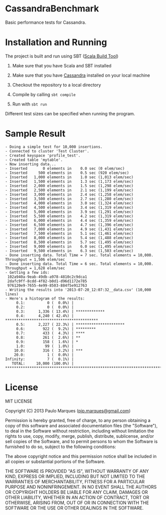 CassandraBenchmark
==================

Basic performance tests for Cassandra.


Installation and Running
========================

The project is built and run using SBT ([Scala Build Tool](http://www.scala-sbt.org/))

1. Make sure that you have Scala and SBT installed

2. Make sure that you have [Cassandra](http://cassandra.apache.org/) installed on your local machine

2. Checkout the repository to a local directory

3. Compile by calling `sbt compile`

4. Run with `sbt run`

Different test sizes can be specified when running the program.


Sample Result
=============
    - Doing a simple test for 10,000 insertions.
    - Connected to cluster 'Test Cluster'.
    - Created keyspace 'profile_test'.
    - Created table 'mytable'.
    - Now inserting data...
    - Inserted       0 elements in    0.0 sec (0 elem/sec)
    - Inserted     500 elements in    0.5 sec (920 elem/sec)
    - Inserted   1,000 elements in    1.0 sec (1,013 elem/sec)
    - Inserted   1,500 elements in    1.3 sec (1,173 elem/sec)
    - Inserted   2,000 elements in    1.5 sec (1,298 elem/sec)
    - Inserted   2,500 elements in    2.1 sec (1,199 elem/sec)
    - Inserted   3,000 elements in    2.4 sec (1,258 elem/sec)
    - Inserted   3,500 elements in    2.7 sec (1,280 elem/sec)
    - Inserted   4,000 elements in    3.0 sec (1,324 elem/sec)
    - Inserted   4,500 elements in    3.4 sec (1,319 elem/sec)
    - Inserted   5,000 elements in    3.9 sec (1,291 elem/sec)
    - Inserted   5,500 elements in    4.2 sec (1,319 elem/sec)
    - Inserted   6,000 elements in    4.4 sec (1,359 elem/sec)
    - Inserted   6,500 elements in    4.7 sec (1,396 elem/sec)
    - Inserted   7,000 elements in    4.9 sec (1,431 elem/sec)
    - Inserted   7,500 elements in    5.1 sec (1,461 elem/sec)
    - Inserted   8,000 elements in    5.4 sec (1,488 elem/sec)
    - Inserted   8,500 elements in    5.7 sec (1,495 elem/sec)
    - Inserted   9,000 elements in    6.0 sec (1,495 elem/sec)
    - Inserted   9,500 elements in    6.3 sec (1,503 elem/sec)
    - Done inserting data. Total Time = 7 sec. Total elements = 10,000. Throughput = 1,506 elem/sec
    - Done inserting data. Total Time = 6 sec. Total elements = 10,000. Throughput = 1,628 elem/sec
    - Getting a few ids: 
	 102a940a-9eab-49db-a978-4810c2c9dca1
	 2dafc9ff-8cdd-4f82-b0d1-d96d1172e785
	 976120e9-7655-4e99-8503-884f5e912763
    - Writing the results into '2013-07-20_12:07:32__data.csv' (10,000 lines)
    - Here's a histogram of the results:
         0.1:          0 (  0.0%) | 
         0.2:          0 (  0.0%) | 
         0.3:      1,336 ( 13.4%) | *************
         0.4:      4,240 ( 42.4%) | ******************************************
         0.5:      2,227 ( 22.3%) | **********************
         0.6:        922 (  9.2%) | *********
         0.7:        433 (  4.3%) | ****
         0.8:        261 (  2.6%) | **
         0.9:        158 (  1.6%) | *
         1.0:         99 (  1.0%) | 
        10.0:        316 (  3.2%) | ***
        20.0:          1 (  0.0%) | 
    Infinity:          7 (  0.1%) | 
       TOTAL:     10,000 (100.0%) | ****************************************************************************************************

License
=======

MIT LICENSE

Copyright (C) 2013 Paulo Marques (pjp.marques@gmail.com)

Permission is hereby granted, free of charge, to any person obtaining a copy of 
this software and associated documentation files (the "Software"), to deal in
the Software without restriction, including without limitation the rights to
use, copy, modify, merge, publish, distribute, sublicense, and/or sell copies of
the Software, and to permit persons to whom the Software is furnished to do so,
subject to the following conditions:
 
The above copyright notice and this permission notice shall be included in all 
copies or substantial portions of the Software.
 
THE SOFTWARE IS PROVIDED "AS IS", WITHOUT WARRANTY OF ANY KIND, EXPRESS OR
IMPLIED, INCLUDING BUT NOT LIMITED TO THE WARRANTIES OF MERCHANTABILITY, FITNESS
FOR A PARTICULAR PURPOSE AND NONINFRINGEMENT. IN NO EVENT SHALL THE AUTHORS OR
COPYRIGHT HOLDERS BE LIABLE FOR ANY CLAIM, DAMAGES OR OTHER LIABILITY, WHETHER
IN AN ACTION OF CONTRACT, TORT OR OTHERWISE, ARISING FROM, OUT OF OR IN 
CONNECTION WITH THE SOFTWARE OR THE USE OR OTHER DEALINGS IN THE SOFTWARE.
